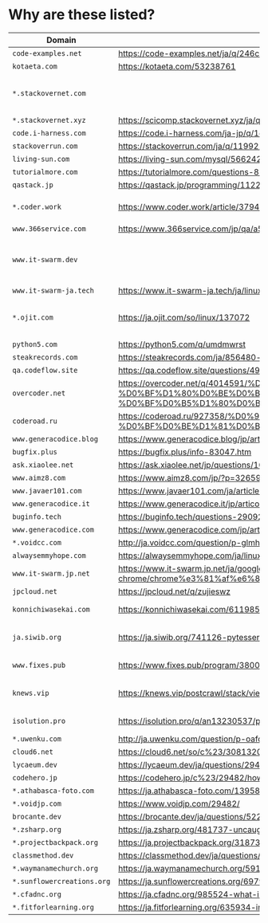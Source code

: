 # Why are these listed?

| Domain | Page | Original | Note |
| ------ | ---- | -------- | ---- |
| `code-examples.net` | https://code-examples.net/ja/q/246c591 | https://stackoverflow.com/questions/38192529/ | |
| `kotaeta.com` | https://kotaeta.com/53238761 | https://arduino.stackexchange.com/questions/21605/ | |
| `*.stackovernet.com` | | | The domain is used for redirection to `stackovernet.xyz` |
| `*.stackovernet.xyz` | https://scicomp.stackovernet.xyz/ja/q/38 | https://scicomp.stackexchange.com/questions/83/ | |
| `code.i-harness.com` | https://code.i-harness.com/ja-jp/q/1cc697 | https://stackoverflow.com/questions/1885847/ | |
| `stackoverrun.com` | https://stackoverrun.com/ja/q/11992161 | https://stackoverflow.com/questions/43624696/ | |
| `living-sun.com` | https://living-sun.com/mysql/566242-mysql-select-nested-query-very-complicated-mysql-select-nested.html | https://stackoverflow.com/questions/1599464/ | |
| `tutorialmore.com` | https://tutorialmore.com/questions-838617.htm | https://superuser.com/questions/1183564/ | |
| `qastack.jp` | https://qastack.jp/programming/11227809/ | https://stackoverflow.com/questions/11227809/ | |
| `*.coder.work` | https://www.coder.work/article/3794436 | https://stackoverflow.com/questions/13375357/ | We may change to `www.coder.work` |
| `www.366service.com` | https://www.366service.com/jp/qa/a550dc2388b592d50f83bf3b3369f0c5 | https://stackoverflow.com/questions/58109626/ | |
| `www.it-swarm.dev` | | | The domain is used for redirection to `www.it-swarm-ja.tech` |
| `www.it-swarm-ja.tech` | https://www.it-swarm-ja.tech/ja/linux/944475555/ | https://superuser.com/questions/1347723/ | |
| `*.ojit.com` | https://ja.ojit.com/so/linux/137072 | https://stackoverflow.com/questions/3129608/ | The domain is used for redirection to `python5.com` |
| `python5.com` | https://python5.com/q/umdmwrst | https://stackoverflow.com/questions/46848923/ | |
| `steakrecords.com` | https://steakrecords.com/ja/856480-easyui-and-foundation-conflict-zurb-foundation-jquery-easyui.html | https://stackoverflow.com/questions/31248509/ | |
| `qa.codeflow.site` | https://qa.codeflow.site/questions/4985281/ | https://stackoverflow.com/questions/4985281/ | |
| `overcoder.net` | https://overcoder.net/q/4014591/%D0%BA%D0%B0%D0%BA-%D0%BF%D0%BE%D0%BA%D0%B0%D0%B7%D0%B0%D1%82%D1%8C-%D0%B4%D0%B8%D0%B0%D0%BB%D0%BE%D0%B3-%D0%BF%D1%80%D0%BE%D0%B3%D1%80%D0%B5%D1%81%D1%81%D0%B0-%D0%B2-%D0%B4%D0%B2%D1%83%D1%85-%D0%B4%D0%B5%D0%B9%D1%81%D1%82%D0%B2%D0%B8%D1%8F%D1%85-%D0%BF%D1%80%D0%B8-%D0%BF%D0%B5%D1%80%D0%B5%D0%BA%D0%BB%D1%8E%D1%87%D0%B5%D0%BD%D0%B8%D0%B8-%D1%81-%D0%BE%D0%B4%D0%BD%D0%BE%D0%B3%D0%BE | https://stackoverflow.com/questions/11500794/ | |
| `coderoad.ru` | https://coderoad.ru/927358/%D0%9A%D0%B0%D0%BA-%D0%BE%D1%82%D0%BC%D0%B5%D0%BD%D0%B8%D1%82%D1%8C-%D1%81%D0%B0%D0%BC%D1%8B%D0%B5-%D0%BF%D0%BE%D1%81%D0%BB%D0%B5%D0%B4%D0%BD%D0%B8%D0%B5-%D0%BB%D0%BE%D0%BA%D0%B0%D0%BB%D1%8C%D0%BD%D1%8B%D0%B5-%D0%BA%D0%BE%D0%BC%D0%BC%D0%B8%D1%82%D1%8B-%D0%B2-Git | https://stackoverflow.com/questions/927358/ | |
| `www.generacodice.blog` | https://www.generacodice.blog/jp/articolo/52938/ | https://stackoverflow.com/questions/814167/ | |
| `bugfix.plus` | https://bugfix.plus/info-83047.htm | https://stackoverflow.com/questions/61864520/ | |
| `ask.xiaolee.net` | https://ask.xiaolee.net/jp/questions/1020071 | https://stackoverflow.com/questions/719877/ | |
| `www.aimz8.com` | https://www.aimz8.com/jp/?p=32659 | https://stackoverflow.com/questions/16199734/ | |
| `www.javaer101.com` | https://www.javaer101.com/ja/article/2084594.html | https://stackoverflow.com/questions/35394937/ | |
| `www.generacodice.it` | https://www.generacodice.it/jp/articolo/126815/ | https://stackoverflow.com/questions/199468/ | |
| `buginfo.tech` | https://buginfo.tech/questions-2909265.htm | https://stackoverflow.com/questions/51891198/ | |
| `www.generacodice.com` | https://www.generacodice.com/jp/articolo/119396/C%23+get+thumbnail+from+file+via+windows+api | https://stackoverflow.com/questions/1439719 | |
| `*.voidcc.com` | http://ja.voidcc.com/question/p-glmhmyzr-pk.html | https://stackoverflow.com/questions/48042872/ | |
| `alwaysemmyhope.com` | https://alwaysemmyhope.com/ja/linux/542609-glibc-elf-file-os-abi-invalid-linux-linux-kernel-glibc-abi.html | https://stackoverflow.com/q/7647818 | |
| `www.it-swarm.jp.net` | https://www.it-swarm.jp.net/ja/google-chrome/chrome%e3%81%af%e6%8b%a1%e5%bc%b5%e6%a9%9f%e8%83%bd%e3%82%92%e3%81%a9%e3%81%93%e3%81%ab%e4%bf%9d%e5%ad%98%e3%81%97%e3%81%be%e3%81%99%e3%81%8b%ef%bc%9f/1071750676/ | https://stackoverflow.com/questions/14543896/where-does-chrome-store-extensions | |
| `jpcloud.net` | https://jpcloud.net/q/zujieswz | https://stackoverflow.com/q/58033366 | |
| `konnichiwasekai.com` | https://konnichiwasekai.com/61198544/Android%E3%81%A7FAB%E3%81%AE%E3%82%A2%E3%82%A4%E3%82%B3%E3%83%B3%E3%82%92%E5%A4%89%E6%9B%B4%E3%81%99%E3%82%8B%E9%9A%9B%E3%81%AE%E7%A7%BB%E8%A1%8C | https://stackoverflow.com/questions/64258999/transition-in-changing-icon-of-fab-in-android | |
| `ja.siwib.org` | https://ja.siwib.org/741126-pytesseract-tesseractnotfound-error-tesseract-is-PZDKWA | https://stackoverflow.com/questions/50951955/pytesseract-tesseractnotfound-error-tesseract-is-not-installed-or-its-not-i/56878814 | |
| `www.fixes.pub` | https://www.fixes.pub/program/38000.html | https://stackoverflow.com/questions/49289575/image-to-text-pytesseract-error | |
| `knews.vip` | https://knews.vip/postcrawl/stack/view?site=so&key=76312086 | https://stackoverflow.com/questions/63314288/why-implementations-for-rust-debug-trait-uses-formatter-type-elision | |
| `isolution.pro` | https://isolution.pro/q/an13230537/play-sutoa-kara-apuri-no-gokansei-matorikkusu-o-nyushusuru | https://android.stackexchange.com/questions/232739/get-apps-compatibilty-matrix-from-play-store | |
| `*.uwenku.com` | http://ja.uwenku.com/question/p-oafoukjq-gq.html | https://stackoverflow.com/questions/48045748 | |
| `cloud6.net` | https://cloud6.net/so/c%23/3081320 | https://stackoverflow.com/questions/32458588 | |
| `lycaeum.dev` | https://lycaeum.dev/ja/questions/29482 | https://stackoverflow.com/questions/29482 | |
| `codehero.jp` | https://codehero.jp/c%23/29482/how-can-i-cast-int-to-enum | https://stackoverflow.com/questions/29482 | |
| `*.athabasca-foto.com` | https://ja.athabasca-foto.com/139585-how-to-get-an-enum-GVEZVS | https://stackoverflow.com/questions/604424 | |
| `*.voidjp.com` | https://www.voidjp.com/29482/ | https://stackoverflow.com/questions/29482 | |
| `brocante.dev` | https://brocante.dev/ja/questions/5223 | https://stackoverflow.com/questions/5223 | |
| `*.zsharp.org` | https://ja.zsharp.org/481737-uncaught-syntaxerror-unexpected-token-ULISDT | https://stackoverflow.com/questions/3143698 | |
| `*.projectbackpack.org` | https://ja.projectbackpack.org/318738-disable-enable-an-input-with-MWIBMZ | https://stackoverflow.com/questions/1414365 | |
| `classmethod.dev` | https://classmethod.dev/ja/questions/1414365 | https://stackoverflow.com/questions/1414365 | |
| `*.waymanamechurch.org` | https://ja.waymanamechurch.org/591659-what-is-the-not-not-NXUFJG | https://stackoverflow.com/questions/784929 | |
| `*.sunflowercreations.org` | https://ja.sunflowercreations.org/697902-how-do-i-open-a-VUPZKF | https://stackoverflow.com/questions/3204380 | |
| `*.cfadnc.org` | https://ja.cfadnc.org/985524-what-is-the-purpose-of-DXQQMX | https://stackoverflow.com/questions/36688321 | |
| `*.fitforlearning.org` | https://ja.fitforlearning.org/635934-includes-not-working-in-internet-ZFTDNI | https://stackoverflow.com/questions/36574351 | |
